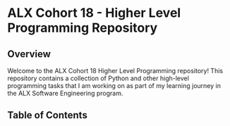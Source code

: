 # ALX Cohort 18 - Higher Level Programming Repository

## Overview

Welcome to the ALX Cohort 18 Higher Level Programming repository! This repository contains a collection of Python and other high-level programming tasks that I am working on as part of my learning journey in the ALX Software Engineering program.

## Table of Contents
